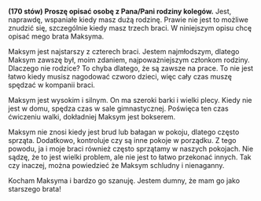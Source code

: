 **(170 stów) Proszę opisać osobę z Pana/Pani rodziny kolegów.**
Jest, naprawdę, wspaniałe kiedy masz dużą rodzinę. 
Prawie nie jest to możliwe znudzić się, szczególnie kiedy masz trzech braci. 
W niniejszym opisu chcę opisać mego brata Maksyma.

Maksym jest najstarszy z czterech braci.
Jestem najmłodszym, dlatego Maksym zawszę był, moim zdaniem, najpoważniejszym członkom rodziny.
Dlaczego nie rodzice? To chyba dlatego, że są zawsze na prace.
To nie jest łatwo kiedy musisz nagodować czworo dzieci, więc cały czas muszę spędzać w kompanii braci.

Maksym jest wysokim i silnym. On ma szeroki barki i wielki plecy.
Kiedy nie jest w domu, spędza czas w sale gimnastycznej.
Poświęca ten czas ćwiczeniu walki, dokładniej Maksym jest bokserem.

Maksym nie znosi kiedy jest brud lub bałagan w pokoju, dlatego często sprząta.
Dodatkowo, kontroluje czy są inne pokoje w porządku.
Z tego powodu, ja i moje braci również często sprzątamy w naszych pokojach. 
Nie sądzę, że to jest wielki problem, ale nie jest to łatwo przekonać innych. 
Tak czy inaczej, można powiedzieć że Maksym schludny i nienaganny.

Kocham Maksyma i bardzo go szanuję. 
Jestem dumny, że mam go jako starszego brata!
